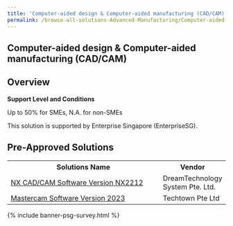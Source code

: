 ```yaml
---
title: 'Computer-aided design & Computer-aided manufacturing (CAD/CAM)'
permalink: /browse-all-solutions-Advanced-Manufacturing/Computer-aided-design-Computer-aided-manufacturing--CAD-CAM-
---
```


## Computer-aided design & Computer-aided manufacturing (CAD/CAM)
## Overview

**Support Level and Conditions**

Up to 50% for SMEs, N.A. for non-SMEs

This solution is supported by Enterprise Singapore (EnterpriseSG).

## Pre-Approved Solutions

<table>
<tr>
<th style='width: auto;'><b>Solutions Name</b></th>
<th style='width: 30%;'><b>Vendor</b></th>
</tr>
<tr>
<td><a href='/productivity-solutions-grant/solutionrepo/solution757' target='_blank'>NX CAD/CAM Software Version NX2212</a><br></td>
<td>DreamTechnology System Pte. Ltd.</td>
</tr>
<tr>
<td><a href='/productivity-solutions-grant/solutionrepo/solution1253' target='_blank'>Mastercam Software Version 2023</a><br></td>
<td>Techtown Pte Ltd</td>
</tr>
</table>

{% include banner-psg-survey.html %}
